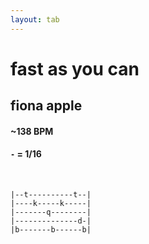 ```yaml
---
layout: tab
---
```


# fast as you can
## fiona apple

#### ~138 BPM
#### `-` = 1/16

<br/>
        
```
|--t----------t--|
|----k-----k-----|
|-------q--------|
|--------------d-|
|b-------b------b|
```
